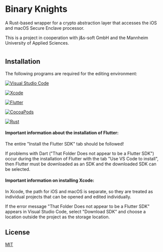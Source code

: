 # Binary Knights

A Rust-based wrapper for a crypto abstraction layer that accesses the iOS and macOS Secure Enclave processor.

This is a project in cooperation with j&s-soft GmbH and the Mannheim University of Applied Sciences.
#
## Installation

The following programs are required for the editing environment:

[![Visual Studio Code]()](https://code.visualstudio.com/download)

[![Xcode]()](https://xcodereleases.com/)

[![Flutter]()](https://docs.flutter.dev/get-started/install)

[![CocoaPods]()](https://cocoapods.org/)

[![Rust]()](https://www.rust-lang.org/tools/install)

#### Important information about the installation of Flutter: 
The entire "Install the Flutter SDK" tab should be followed!

If problems with Dart ("That Folder Does not appear to be a Flutter SDK") occur during the installation of Flutter with the tab "Use VS Code to install", then Flutter must be downloaded as an SDK and the downloaded SDK can be selected.


 
#### Important information on installing Xcode:
In Xcode, the path for iOS and macOS is separate, so they are treated as individual projects that can be opened and edited individually.

If the error message "That Folder Does not appear to be a Flutter SDK" appears in Visual Studio Code, select "Download SDK" and choose a location outside the project as the storage location.
  

## License

[MIT](https://choosealicense.com/licenses/mit/)


